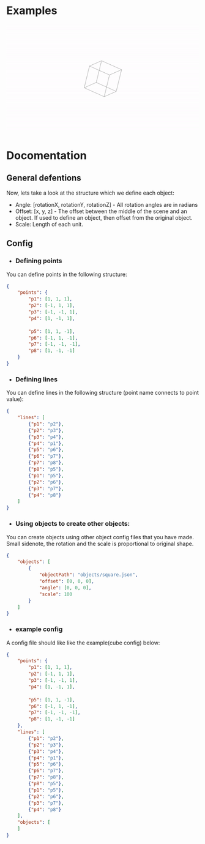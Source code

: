 # Examples
![cube example](examples/cube_example.gif)

# Docomentation
## General defentions
Now, lets take a look at the structure which we define each object:
 - Angle: [rotationX, rotationY, rotationZ] - All rotation angles are in radians
 - Offset: [x, y, z] - The offset between the middle of the scene and an object. If used to define an object, then offset from the original object.
 - Scale: Length of each unit.

## Config
 - ### **Defining points**
You can define points in the following structure:
```json
{
    "points": {
        "p1": [1, 1, 1],
        "p2": [-1, 1, 1],
        "p3": [-1, -1, 1],
        "p4": [1, -1, 1],

        "p5": [1, 1, -1],
        "p6": [-1, 1, -1],
        "p7": [-1, -1, -1],
        "p8": [1, -1, -1]
    }
}
```
 - ### **Defining lines**
You can define lines in the following structure (point name connects to point value): 
```json
{
    "lines": [
        {"p1": "p2"},
        {"p2": "p3"},
        {"p3": "p4"},
        {"p4": "p1"},
        {"p5": "p6"},
        {"p6": "p7"},
        {"p7": "p8"},
        {"p8": "p5"},
        {"p1": "p5"},
        {"p2": "p6"},
        {"p3": "p7"},
        {"p4": "p8"}
    ]
}
```
 - ### **Using objects to create other objects:**
You can create objects using other object config files that you have made.
Small sidenote, the rotation and the scale is proportional to original shape.
```json
{
    "objects": [
        {
            "objectPath": "objects/square.json",
            "offset": [0, 0, 0],
            "angle": [0, 0, 0],
            "scale": 100
        }
    ]
}
```
 - ### **example config**
A config file should like like the example(cube config) below:
```json
{
    "points": {
        "p1": [1, 1, 1],
        "p2": [-1, 1, 1],
        "p3": [-1, -1, 1],
        "p4": [1, -1, 1],

        "p5": [1, 1, -1],
        "p6": [-1, 1, -1],
        "p7": [-1, -1, -1],
        "p8": [1, -1, -1]
    },
    "lines": [
        {"p1": "p2"},
        {"p2": "p3"},
        {"p3": "p4"},
        {"p4": "p1"},
        {"p5": "p6"},
        {"p6": "p7"},
        {"p7": "p8"},
        {"p8": "p5"},
        {"p1": "p5"},
        {"p2": "p6"},
        {"p3": "p7"},
        {"p4": "p8"}
    ],
    "objects": [
    ]
}
```
